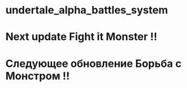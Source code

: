 # undertale_alpha_battles_system
<b><h1> Next update Fight it Monster !!</h1> </b> 
<b><h1>Следующее обновление Борьба с Монстром !!</h1> </b> 
